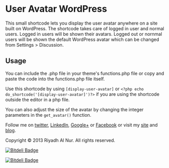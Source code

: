 # User Avatar WordPress  

This small shortcode lets you display the user avatar anywhere on a site built on WordPress. The shortcode takes care of logged in user and normal users. Logged in users will be shown their avatars. Logged out or nornmal users will be shown the default WordPress avatar which can be changed from Settings > Discussion.  

## Usage  
You can include the .php file in your theme's functions.php file or copy and paste the code into the functions.php file itself.  

Use this shortcode by using `[display-user-avatar]` or `<?php echo do_shortcode('[display-user-avatar]')?>` if you are using the shortcode outside the editor in a php file.  

You can also adjust the size of the avatar by changing the integer parameters in the `get_avatar()` function.

Follow me on [twitter](https://twitter.com/riyadhalnur),  [LinkedIn](http://www.linkedin.com/riyadhalnur),  [Google+](https://plus.google.com/u/0/+RiyadhAlNur) or [Facebook](http://www.facebook.com/riyadhalnur) or visit my [site](http://www.verticalaxisbd.com) and [blog](http://blog.verticalaxisbd.com).  

Copyright &copy; 2013 Riyadh Al Nur. All rights reserved.


[![Bitdeli Badge](https://d2weczhvl823v0.cloudfront.net/riyadhalnur/user-avatar-wp/trend.png)](https://bitdeli.com/free "Bitdeli Badge")



[![Bitdeli Badge](https://d2weczhvl823v0.cloudfront.net/riyadhalnur/user-avatar-wp/trend.png)](https://bitdeli.com/free "Bitdeli Badge")

